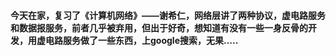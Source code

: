 #### 今天在家，复习了《计算机网络》——谢希仁，网络层讲了两种协议，虚电路服务和数据报服务，前者几乎被弃用，但出于好奇，想知道有没有一些一身反骨的开发，用虚电路服务做了一些东西，上google搜索，无果.....